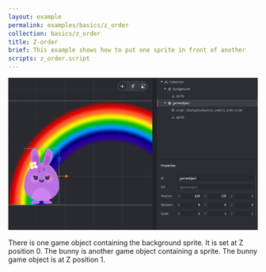 ```yaml
---
layout: example
permalink: examples/basics/z_order
collection: basics/z_order
title: Z-order
brief: This example shows how to put one sprite in front of another
scripts: z_order.script
---
```


![z order](z_order.png)

There is one game object containing the background sprite. It is set at Z position 0.
The bunny is another game object containing a sprite. The bunny game object is at Z position 1.
